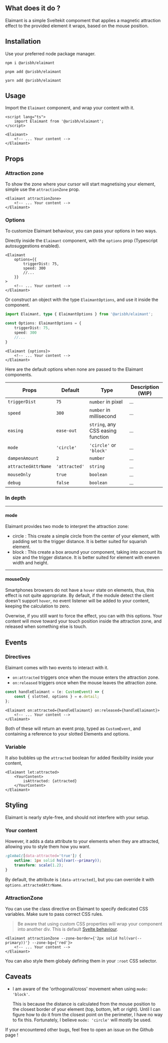 ## What does it do ?

Elaimant is a simple Sveltekit compoment that applies a magnetic attraction effect to the provided element it wraps, based on the mouse position.

## Installation

Use your preferred node package manager.

`npm i @arisbh/elaimant`

`pnpm add @arisbh/elaimant`

`yarn add @arisbh/elaimant`

## Usage

Import the `Elaimant` component, and wrap your content with it.

```svelte
<script lang="ts">
	import Elaimant from '@arisbh/elaimant';
</script>

<Elaimant>
	<!-- ... Your content -->
</Elaimant>
```

## Props

### Attraction zone

To show the zone where your cursor will start magnetising your element, simple use the `attractionZone` prop.

```svelte
<Elaimant attractionZone>
	<!-- ... Your content -->
</Elaimant>
```

### Options

To customize Elaimant behaviour, you can pass your options in two ways.

Directly inside the `Elaimant` component, with the `options` prop (Typescript autosuggestions enabled).

```svelte
<Elaimant
	options={{
		triggerDist: 75,
		speed: 300
		//...
	}}
>
	<!-- ... Your content -->
</Elaimant>
```

Or construct an object with the type `ElaimantOptions`, and use it inside the component.

```ts
import Elaimant, type { ElaimantOptions } from '@arisbh/elaimant';

const Options: ElaimantOptions = {
	triggerDist: 75,
	speed: 300
	//...
}
```

```svelte
<Elaimant {options}>
	<!-- ... Your content -->
</Elaimant>
```

Here are the default options when none are passed to the Elaimant components.

| Props               | Default       | Type                              | Description (WIP) |
| ------------------- | ------------- | --------------------------------- | ----------------- |
| `triggerDist`       | `75 `         | `number` in pixel                 | ...               |
| `speed`             | `300`         | `number` in millisecond           | ...               |
| `easing`            | `ease-out`    | `string`, any CSS easing function | ...               |
| `mode`              | `'circle'`    | `'circle'` or `'block'`           | ...               |
| `dampenAmount`      | `2`           | `number`                          | ...               |
| `attractedAttrName` | `'attracted'` | `string`                          | ...               |
| `mouseOnly`         | `true`        | `boolean`                         | ...               |
| `debug`             | `false`       | `boolean`                         | ...               |

### In depth

---

#### mode

Elaimant provides two mode to interpret the attraction zone:

- circle :
  This create a simple circle from the center of your element, with padding set to the trigger distance.
  It is better suited for squarish element.
- block :
  This create a box around your component, taking into account its size and the trigger distance.
  It is better suited for element with eneven width and height.

---

#### mouseOnly

Smartphones browsers do not have a `hover` state on elements, thus, this effect is not quite appropriate.
By default, if the module detect the client doesn't support `hover`, no event listener will be added to your content, keeping the calculation to zero.

Overwise, if you still want to force the effect, you can with this options. Your content will move toward your touch position inside the attraction zone, and released when something else is touch.

## Events

### Directives

Elaimant comes with two events to interact with it.

- `on:attracted` triggers once when the mouse enters the attraction zone.
- `on:released` triggers once when the mouse leaves the attraction zone.

```ts
const handleElaimant = (e: CustomEvent) => {
	const { slotted, options } = e.detail;
};
```

```svelte
<Elaimant on:attracted={handleElaimant} on:released={handleElaimant}>
	<!-- ... Your content -->
</Elaimant>
```

Both of these will return an event prop, typed as `CustomEvent`, and containing a reference to your slotted Elements and options.

### Variable

It also bubbles up the `attracted` boolean for added flexibility inside your content,

```svelte
<Elaimant let:attracted>
	<YourContent>
		isAttracted: {attracted}
	</YourContent>
</Elaimant>
```

## Styling

Elaimant is nearly style-free, and should not interfere with your setup.

### Your content

However, it adds a data attribute to your elements when they are attracted, allowing you to style them how you want.

```css
:global([data-attracted='true']) {
	outline: 1px solid hsl(var(--primary));
	transform: scale(1.2);
}
```

By default, the attribute is `[data-attracted]`, but you can override it with `options.attractedAttrName`.

### AttractionZone

You can use the class directive on Elaimant to specify dedicated CSS variables.
Make sure to pass correct CSS rules.

> Be aware that using custom CSS properties will wrap your component into another div.
> This is default [Svelte behaviour](https://svelte.dev/docs/component-directives#style-props).

```svelte
<Elaimant attractionZone --zone-border={'2px solid hsl(var(--primary))'} --zone-bg={'red'}>
	<!-- ... Your content -->
</Elaimant>
```

You can also style them globaly defining them in your `:root` CSS selector.

## Caveats

- I am aware of the 'orthogonal/cross' movement when using `mode: 'block'`.

  This is because the distance is calculated from the mouse position to the closest border of your element (top, bottom, left or right). Until I can figure how to do it from the closest point on the perimeter, I have no way to fix this.
  Fortunately, I believe `mode: 'circle'` will mostly be used.

If your encountered other bugs, feel free to open an issue on the Github page !
